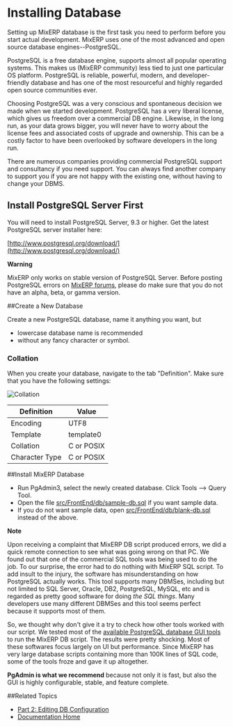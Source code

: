 # Installing Database
Setting up MixERP database is the first task you need to perform before you
start actual development. MixERP uses one of the most advanced and open source
database engines--PostgreSQL.

PostgreSQL is a free database engine, supports almost all popular operating
systems. This makes us (MixERP community) less tied to just one particular OS
platform. PostgreSQL is reliable, powerful, modern, and developer-friendly
database and has one of the most resourceful and highly regarded
open source communities ever.

Choosing PostgreSQL was a very conscious and spontaneous decision we made
when we started development. PostgreSQL has a very liberal license, which
gives us freedom over a commercial DB engine. Likewise, in the long run,
as your data grows bigger, you will never have to worry about the license fees
and associated costs of upgrade and ownership. This can be a costly factor
to have been overlooked by software developers in the long run.

There are numerous companies providing commercial PostgreSQL support
and consultancy if you need support. You can always find
another company to support you if you are not happy with the existing one,
without having to change your DBMS.


## Install PostgreSQL Server First

You will need to install PostgreSQL Server, 9.3 or higher. 
Get the latest PostgreSQL server installer here:

[http://www.postgresql.org/download/](http://www.postgresql.org/download/)

<div class="ui red message">
    <div class="ui header">
        <strong>Warning</strong>
    </div>
    <div class="ui divider"></div>
    <p>
        MixERP only works on stable version of PostgreSQL Server.
        Before posting PostgreSQL errors on <a href="https://mixerp.org/erp/forum/">MixERP forums</a>,
        please do make sure that
        you do not have an alpha, beta, or gamma version.
    </p>
</div>

##Create a New Database

Create a new PostgreSQL database, name it anything you want, but

- lowercase database name is recommended
- without any fancy character or symbol.

### Collation

When you create your database, navigate to the tab "Definition". Make sure that you have the following settings:

![Collation](images/collation.png)


| Definition     | Value       |
| -------------- | ------------|
| Encoding       | UTF8        |
| Template       | template0   |
| Collation      | C or POSIX  |
| Character Type | C or POSIX  |



##Install MixERP Database
* Run PgAdmin3, select the newly created database. Click Tools --> Query Tool.
* Open the file [src/FrontEnd/db/sample-db.sql](https://github.com/mixerp/mixerp/tree/master/src/FrontEnd/db) if you want sample data.
* If you do not want sample data, open [src/FrontEnd/db/blank-db.sql](https://github.com/mixerp/mixerp/tree/master/src/FrontEnd/db) instead of the above.

<div class="ui warning message">
    <div class="ui header">
        <strong>Note</strong>
    </div>
    <div class="ui divider"></div>
    <p>
        Upon receiving a complaint that MixERP DB script produced errors, we did a quick remote connection
        to see what was going wrong on that PC. We found out that
        one of the commercial SQL tools was being used to do the job.
        To our surprise, the
        error had to do nothing with MixERP SQL script. To add insult to the injury, the
        software has misunderstanding on how PostgreSQL actually works.
        This tool supports many DBMSes, including but not limited to
        SQL Server, Oracle, DB2, PostgreSQL, MySQL, etc
        and is regarded as pretty good software for doing <em>the SQL things</em>. Many developers
        use many different DBMSes and this tool seems perfect because it supports most of them.
    </p>
    <p>
        So, we thought why don't give it a try to check how other tools worked with our script.
        We tested most of the
        <a target="_blank" href="https://wiki.postgresql.org/wiki/Community_Guide_to_PostgreSQL_GUI_Tools">available PostgreSQL database GUI tools</a>
        to run the MixERP DB script. The results were pretty shocking. Most of these softwares
        focus largely on UI but performance.
        Since MixERP has very large database scripts containing more than 100K lines of SQL code,
        some of the tools froze and gave it up altogether.
    </p>
    <p>
        <strong>PgAdmin is what we recommend</strong> because not only it is fast, but also the GUI is
        highly configurable, stable, and feature complete.
    </p>
</div>

##Related Topics
* [Part 2: Editing DB Configuration](part-2-editing-db-configuration-file.md)
* [Documentation Home](../../../index.md)